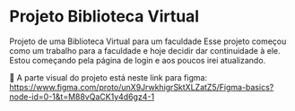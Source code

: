 # Projeto Biblioteca Virtual
Projeto de uma Biblioteca Virtual para um faculdade
Esse projeto começou como um trabalho para a faculdade e hoje decidir dar continuidade à ele. Estou começando pela página de login e aos poucos irei atualizando.

🔗 A parte visual do projeto está neste link para figma: https://www.figma.com/proto/unX9JrwkhigrSktXLZatZ5/Figma-basics?node-id=0-1&t=M88vQaCK1y4d6gz4-1
